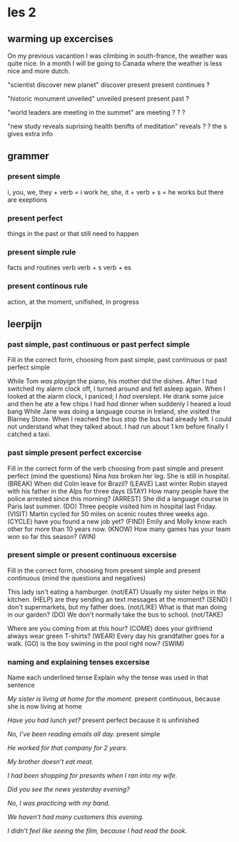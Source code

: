 # les 2 

## warming up excercises
On my previous vacantion I was climbing in south-france, the weather was quite nice. In a month I will be going to Canada where the weather is less nice and more dutch.

"scientist discover new planet"
discover 
present
present continues
?

"historic monument unveiled"
unveiled
present
present past
?

"world leaders are meeting in the summet"
are meeting
?
?
?

"new study reveals suprising health benifts of meditation"
reveals
?
?
the s gives extra info

## grammer
### present simple
i, you, we, they + verb = i work
he, she, it + verb + s = he works
but there are exeptions

### present perfect
things in the past or that still need to happen

### present simple rule
facts and routines
verb
verb + s
verb + es

### present continous rule
action, at the moment, unifished, in progress


## leerpijn
### past simple, past continuous or past perfect simple
 Fill in the correct form, choosing from past simple, past continuous or past perfect simple 

While Tom *was playign* the piano, his mother did the dishes. 
After I had switched my alarm clock off, I turned around and fell asleep again. 
When I looked at the alarm clock, I paniced; I *had* overslept. 
He drank some juice and then he ate a few chips 
I had *had* dinner when suddenly I heared a loud bang 
While Jane was doing a language course in Ireland, she visited the Blarney Stone. 
When I reached the bus stop the bus had already left. 
I could not understand what they talked about. 
I had run about 1 km before finally I catched a taxi. 


### past simple present perfect excercise
Fill in the correct form of the verb choosing from past simple and present perfect
(mind the questions)
Nina *has* broken her leg. She is still in hospital. (BREAK)
When did Colin leave for Brazil? (LEAVE)
Last winter Robin stayed with his father in the Alps for three days (STAY)
How many people have the police arrested since this morning? (ARREST)
She did a language course in Paris last summer. (DO)
Three people visited him in hospital last Friday. (VISIT)
Martin cycled for 50 miles on scenic routes three weeks ago. (CYCLE)
have you found a new job yet? (FIND)
Emily and Molly know each other for more than 10 years now. (KNOW)
How many games has your team won so far this season? (WIN)


### present simple or present continuous excersise
Fill in the correct form, choosing from present simple and present continuous (mind the questions and
negatives)

This lady isn't eating a hamburger. (not/EAT)
Usually my sister helps in the kitchen. (HELP)
are they sending an text messages at the moment? (SEND)
I don't supermarkets, but my father does. (not/LIKE)
What is that man doing in our garden? (DO)
We don't normally take the bus to school. (not/TAKE)

Where are you coming from at this hour? (COME)
does your girlfriend always wear green T-shirts? (WEAR)
Every day his grandfather goes for a walk. (GO)
is the boy swiming in the pool right now? (SWIM)


### naming and explaining tenses excersise
Name each underlined tense
Explain why the tense was used in that sentence

*My sister is living at home for the moment.*
present continuous, because she is now living at home

*Have you had lunch yet?*
present perfect because it is unfinished

*No, I’ve been reading emails all day.*
present simple

*He worked for that company for 2 years.*

*My brother doesn’t eat meat.*

*I had been shopping for presents when I ran into my wife.*

*Did you see the news yesterday evening?*

*No, I was practicing with my band.*

*We haven’t had many customers this evening.*

*I didn’t feel like seeing the film, because I had read the book.*

